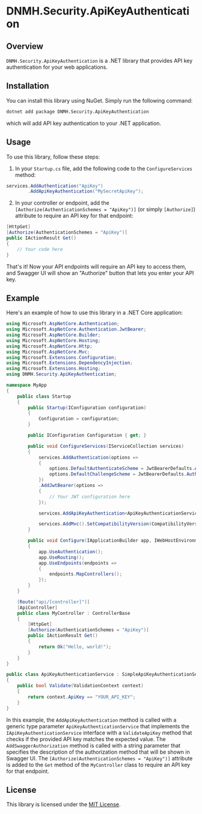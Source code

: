 # DNMH.Security.ApiKeyAuthentication

## Overview

`DNMH.Security.ApiKeyAuthentication` is a .NET library that provides API key authentication for your web applications.
  
## Installation

You can install this library using NuGet. Simply run the following command:

```bash
dotnet add package DNMH.Security.ApiKeyAuthentication
```

which will add API key authentication to your .NET application.

## Usage

To use this library, follow these steps:

1. In your `Startup.cs` file, add the following code to the `ConfigureServices` method:

```csharp
services.AddAuthentication("ApiKey")
        .AddApiKeyAuthentication("MySecretApiKey");
```

2. In your controller or endpoint, add the `[Authorize(AuthenticationSchemes = "ApiKey")]` (or simply `[Authorize]`) attribute to require an API key for that endpoint:

```csharp
[HttpGet]
[Authorize(AuthenticationSchemes = "ApiKey")]
public IActionResult Get()
{
    // Your code here
}
```

That's it! Now your API endpoints will require an API key to access them, and Swagger UI will show an "Authorize" button that lets you enter your API key.

## Example

Here's an example of how to use this library in a .NET Core application:

```csharp
using Microsoft.AspNetCore.Authentication;
using Microsoft.AspNetCore.Authentication.JwtBearer;
using Microsoft.AspNetCore.Builder;
using Microsoft.AspNetCore.Hosting;
using Microsoft.AspNetCore.Http;
using Microsoft.AspNetCore.Mvc;
using Microsoft.Extensions.Configuration;
using Microsoft.Extensions.DependencyInjection;
using Microsoft.Extensions.Hosting;
using DNMH.Security.ApiKeyAuthentication;

namespace MyApp
{
    public class Startup
    {
        public Startup(IConfiguration configuration)
        {
            Configuration = configuration;
        }

        public IConfiguration Configuration { get; }

        public void ConfigureServices(IServiceCollection services)
        {
            services.AddAuthentication(options =>
            {
                options.DefaultAuthenticateScheme = JwtBearerDefaults.AuthenticationScheme;
                options.DefaultChallengeScheme = JwtBearerDefaults.AuthenticationScheme;
            })
            .AddJwtBearer(options =>
            {
                // Your JWT configuration here
            });

            services.AddApiKeyAuthentication<ApiKeyAuthenticationService>();

            services.AddMvc().SetCompatibilityVersion(CompatibilityVersion.Version_3_0);
        }

        public void Configure(IApplicationBuilder app, IWebHostEnvironment env)
        {
            app.UseAuthentication();
            app.UseRouting();
            app.UseEndpoints(endpoints =>
            {
                endpoints.MapControllers();
            });
        }
    }

    [Route("api/[controller]")]
    [ApiController]
    public class MyController : ControllerBase
    {
        [HttpGet]
        [Authorize(AuthenticationSchemes = "ApiKey")]
        public IActionResult Get()
        {
            return Ok("Hello, world!");
        }
    }
}

public class ApiKeyAuthenticationService : SimpleApiKeyAuthenticationServiceBase
{
    public bool Validate(ValidationContext context)
    {
        return context.ApiKey == "YOUR_API_KEY";
    }
}
```

In this example, the `AddApiKeyAuthentication` method is called with a generic type parameter `ApiKeyAuthenticationService` that implements the `IApiKeyAuthenticationService` interface with a `ValidateApiKey` method that checks if the provided API key matches the expected value. The `AddSwaggerAuthorization` method is called with a string parameter that specifies the description of the authorization method that will be shown in Swagger UI. The `[Authorize(AuthenticationSchemes = "ApiKey")]` attribute is added to the `Get` method of the `MyController` class to require an API key for that endpoint.

## License

This library is licensed under the [MIT License](LICENSE).
